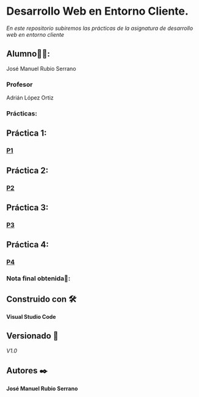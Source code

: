 # Desarrollo Web en Entorno Cliente.
*En este repositorio subiremos las prácticas de la asignatura de desarrollo web en entorno cliente*

## Alumno👨‍🎓:
José Manuel Rubio Serrano


### Profesor 

Adrián López Ortiz

### Prácticas:

## Práctica 1:
### [P1](https://github.com/jmrubio96/Desarrollo_Web_Entorno_Cliente/blob/d6c5728718ef69ca1d6ce935e60f3dab88efc78c/Practicas/p1.md)

## Práctica 2:
### [P2](https://github.com/jmrubio96/Desarrollo_Web_Entorno_Cliente/blob/a4f079ef2be0cb2767f362183e9cda1d7ee761e7/Practicas/P2/P2.md)


## Práctica 3:
### [P3](https://github.com/jmrubio96/Desarrollo_Web_Entorno_Cliente/blob/3a0f889b593ff6511e81bf676fed55aef6cf3008/Practicas/P3/P3.md)

## Práctica 4:
### [P4](https://github.com/jmrubio96/Desarrollo_Web_Entorno_Cliente/blob/d66881ac28f23cbaeda34554e30dd8b05aec18b7/Practicas/P4/p4.md)





### Nota final obtenida💯: 



## Construido con 🛠️

**Visual Studio Code**




## Versionado 📌

*V1.0*

## Autores ✒️

**José Manuel Rubio Serrano**
